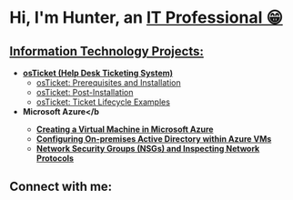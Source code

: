 <h1>Hi, I'm Hunter, an <a href="https://www.linkedin.com/in/hunter-southerland-96493b260/"> IT Professional 😁</h1>

<h2>Information Technology Projects:</h2>

- <b>osTicket (Help Desk Ticketing System)</b>
  - [osTicket: Prerequisites and Installation](https://github.com/hsoutherland/osticket-prereqs)
  - [osTicket: Post-Installation](https://github.com/hsoutherland/post-install-config)
  - [osTicket: Ticket Lifecycle Examples](https://github.com/hsoutherland/ticket-lifecycle)
- <b>Microsoft Azure</b
  - [Creating a Virtual Machine in Microsoft Azure](https://github.com/hsoutherland/azure-vm)
  - [Configuring On-premises Active Directory within Azure VMs](https://github.com/hsoutherland/configure-ad)
  - [Network Security Groups (NSGs) and Inspecting Network Protocols](https://github.com/hsoutherland/azure-network-protocols)
 
<h2>Connect with me:</h2>
